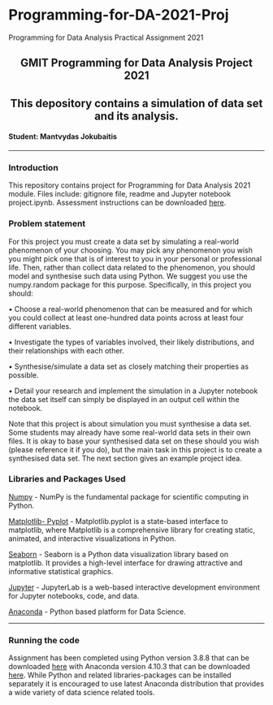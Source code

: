 # Programming-for-DA-2021-Proj
Programming for Data Analysis Practical Assignment 2021

<h2 style="text-align: center;">GMIT Programming for Data Analysis Project 2021</h2>
<h2 style="text-align: center;">This depository contains a simulation of data set and its analysis.</h2>
<h4>Student: Mantvydas Jokubaitis</h4>

___

<h3>Introduction</h3>
<p>This repository contains project for Programming for Data Analysis 2021 module. Files include: gitignore file, readme and Jupyter notebook project.ipynb.
Assessment instructions can be downloaded <a href="https://github.com/brianmcgmit/ProgDA/raw/master/ProgDAProject.pdf">here</a>.</p>

<h3>Problem statement</h3>
<p>For this project you must create a data set by simulating a real-world phenomenon of your choosing. You may pick any phenomenon you wish you might pick one that is of interest to you in your personal or professional life. Then, rather than collect data related to the phenomenon, you should model and synthesise such data using Python. We suggest you use the numpy.random package for this purpose. Specifically, in this project you should:</p>
<p>&bull; Choose a real-world phenomenon that can be measured and for which you could collect at least one-hundred data points across at least four different variables.</p>
<p>&bull; Investigate the types of variables involved, their likely distributions, and their relationships with each other.</p>
<p>&bull; Synthesise/simulate a data set as closely matching their properties as possible.</p>
<p>&bull; Detail your research and implement the simulation in a Jupyter notebook the data set itself can simply be displayed in an output cell within the notebook.</p>
<p>Note that this project is about simulation you must synthesise a data set. Some students may already have some real-world data sets in their own files. It is okay to base your synthesised data set on these should you wish (please reference it if you do), but the main task in this project is to create a synthesised data set. The next section gives an example project idea.</p>

<h3>Libraries and Packages Used</h3>
<p><a href="https://numpy.org/doc/stable/user/quickstart.html">Numpy</a> - NumPy is the fundamental package for scientific computing in Python.</p>
<p><a href="https://matplotlib.org/stable/api/_as_gen/matplotlib.pyplot.html">Matplotlib- Pyplot</a> - Matplotlib.pyplot is a state-based interface to matplotlib, where Matplotlib is a comprehensive library for creating static, animated, and interactive visualizations in Python.</p>
<p><a href="https://seaborn.pydata.org/">Seaborn</a> - Seaborn is a Python data visualization library based on matplotlib. It provides a high-level interface for drawing attractive and informative statistical graphics.</p>
<p><a href="https://jupyterlab.readthedocs.io/en/latest/">Jupyter</a> - JupyterLab is a web-based interactive development environment for Jupyter notebooks, code, and data.</p>
<p><a href="https://www.anaconda.com/products/individual">Anaconda</a> - Python based platform for Data Science.</p>

___

<h3>Running the code</h3>
<p>Assignment has been completed using Python version 3.8.8 that can be downloaded <a href="https://www.python.org/downloads/">here</a> with Anaconda version 4.10.3 that can be downloaded <a href="https://www.anaconda.com/products/individual">here</a>. While Python and related libraries-packages can be installed separately it is encouraged to use latest Anaconda distribution that provides a wide variety of data science related tools.</p>

